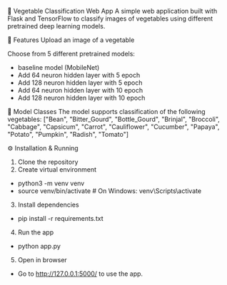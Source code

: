 🥦 Vegetable Classification Web App
A simple web application built with Flask and TensorFlow to classify images of vegetables using different pretrained deep learning models.

🚀 Features
Upload an image of a vegetable

Choose from 5 different pretrained models:
- baseline model (MobileNet)
- Add 64 neuron hidden layer with 5 epoch
- Add 128 neuron hidden layer with 5 epoch
- Add 64 neuron hidden layer with 10 epoch
- Add 128 neuron hidden layer with 10 epoch

🧠 Model Classes
The model supports classification of the following vegetables:
["Bean", "Bitter_Gourd", "Bottle_Gourd", "Brinjal", "Broccoli",
 "Cabbage", "Capsicum", "Carrot", "Cauliflower", "Cucumber",
 "Papaya", "Potato", "Pumpkin", "Radish", "Tomato"]

⚙️ Installation & Running
1. Clone the repository
2. Create virtual environment
  - python3 -m venv venv
  - source venv/bin/activate  # On Windows: venv\Scripts\activate
3. Install dependencies
  - pip install -r requirements.txt
4. Run the app
  - python app.py
5. Open in browser
  - Go to http://127.0.0.1:5000/ to use the app. 
